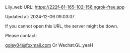 Lily_web URL: https://222f-61-165-102-156.ngrok-free.app

Updated at: 2024-12-06 09:03:07

If you cannot open this URL, the server might be down.

Please contact: 

goley04@foxmail.com Or Wechat:GL_yeaH